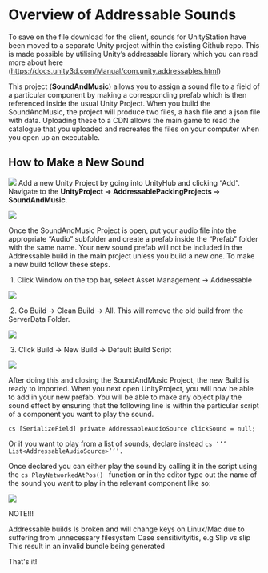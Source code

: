 # Overview of Addressable Sounds

To save on the file download for the client, sounds for UnityStation have been moved to a separate Unity project within the existing Github repo. This is made possible by utilising Unity’s addressable library which you can read more about here (https://docs.unity3d.com/Manual/com.unity.addressables.html)

 This project (**SoundAndMusic**) allows you to assign a sound file to a field of a particular component by making a corresponding prefab which is then referenced inside the usual Unity Project. When you build the SoundAndMusic, the project will produce two files, a hash file and a json file with data. Uploading these to a CDN allows the main game to read the catalogue that you uploaded and recreates the files on your computer when you open up an executable.

## How to Make a New Sound

![](../assets/images/AddressableSounds/unity_hub_screen_with_soundandmusic.png)
 Add a new Unity Project by going into UnityHub and clicking “Add”. Navigate to the **UnityProject -> AddressablePackingProjects -> SoundAndMusic**.

![](../assets/images/AddressableSounds/SoundAndMusic.png)

Once the SoundAndMusic Project is open, put your audio file into the appropriate “Audio” subfolder and create a prefab inside the “Prefab” folder with the same name. Your new sound prefab will not be included in the Addressable build in the main project unless you build a new one. To make a new build follow these steps.

​    1. Click Window on the top bar, select Asset Management -> Addressable


![](../assets/images/AddressableSounds/addressable_locate_groups.png)

​    2. Go Build -> Clean Build -> All. This will remove the old build from the ServerData Folder.

![](../assets/images/AddressableSounds/addressable_groups_clean_build.png)

​     3. Click Build -> New Build -> Default Build Script


![](../assets/images/AddressableSounds/addressable_groups_new_build.png)

After doing this and closing the SoundAndMusic Project, the new Build is ready to imported. When you next open UnityProject, you will now be able to add in your new prefab. You will be able to make any object play the sound effect by ensuring that the following line is within the particular script of a component you want to play the sound.

```cs [SerializeField] private AddressableAudioSource clickSound = null; ```

 Or if you want to play from a list of sounds, declare instead ```cs ‘’’ List<AddressableAudioSource>’’’.```

Once declared you can either play the sound by calling it in the script using the ```cs PlayNetworkedAtPos() ``` function or in the editor type out the name of the sound you want to play in the relevant component like so:

![](../assets/images/AddressableSounds/select_sound.png)

NOTE!!!

Addressable builds Is broken and will change keys on Linux/Mac due to suffering from unnecessary filesystem Case sensitivityitis,
e.g Slip vs slip
This result in an invalid bundle being generated

That's it!